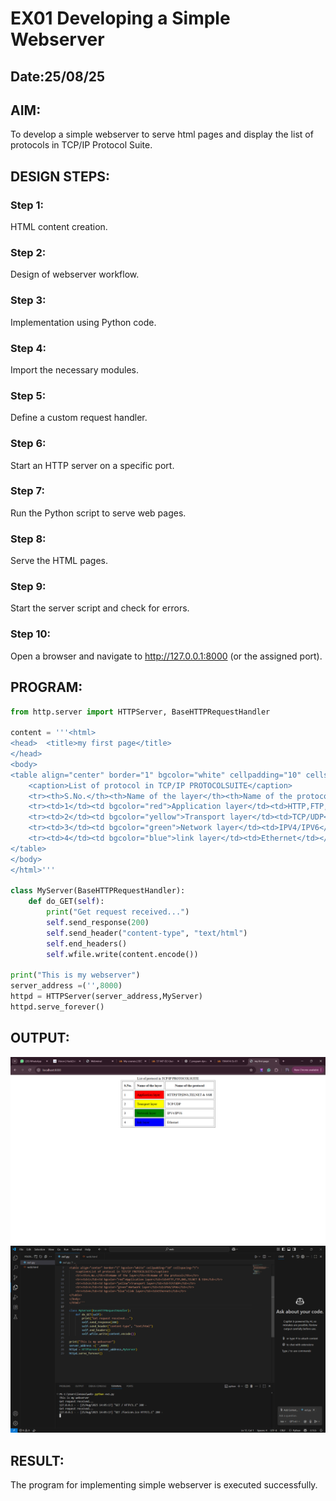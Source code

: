 # EX01 Developing a Simple Webserver
## Date:25/08/25

## AIM:
To develop a simple webserver to serve html pages and display the list of protocols in TCP/IP Protocol Suite.

## DESIGN STEPS:
### Step 1: 
HTML content creation.

### Step 2:
Design of webserver workflow.

### Step 3:
Implementation using Python code.

### Step 4:
Import the necessary modules.

### Step 5:
Define a custom request handler.

### Step 6:
Start an HTTP server on a specific port.

### Step 7:
Run the Python script to serve web pages.

### Step 8:
Serve the HTML pages.

### Step 9:
Start the server script and check for errors.

### Step 10:
Open a browser and navigate to http://127.0.0.1:8000 (or the assigned port).

## PROGRAM:
```python
from http.server import HTTPServer, BaseHTTPRequestHandler

content = '''<html>  
<head>  <title>my first page</title>
</head> 
<body>  
<table align="center" border="1" bgcolor="white" cellpadding="10" cellspacing="5">
    <caption>List of protocol in TCP/IP PROTOCOLSUITE</caption>
    <tr><th>S.No.</th><th>Name of the layer</th><th>Name of the protocol</th></tr>
    <tr><td>1</td><td bgcolor="red">Application layer</td><td>HTTP,FTP,DNS,TELNET & SSH</td></tr>
    <tr><td>2</td><td bgcolor="yellow">Transport layer</td><td>TCP/UDP</td></tr>
    <tr><td>3</td><td bgcolor="green">Network layer</td><td>IPV4/IPV6</td></tr>
    <tr><td>4</td><td bgcolor="blue">link layer</td><td>Ethernet</td></tr>
</table>
</body>
</html>'''

class MyServer(BaseHTTPRequestHandler):
    def do_GET(self):
        print("Get request received...")
        self.send_response(200) 
        self.send_header("content-type", "text/html")       
        self.end_headers()
        self.wfile.write(content.encode())

print("This is my webserver") 
server_address =('',8000)
httpd = HTTPServer(server_address,MyServer)
httpd.serve_forever()
```

## OUTPUT:

![alt text](<Screenshot 2025-08-25 140542.png>)
![alt text](<Screenshot 2025-08-25 140556.png>)
## RESULT:
The program for implementing simple webserver is executed successfully.
